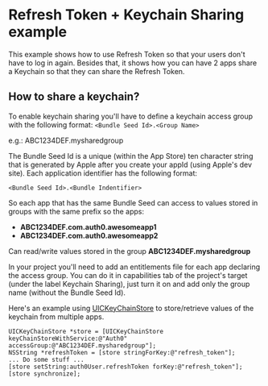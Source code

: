 # Refresh Token + Keychain Sharing example

This example shows how to use Refresh Token so that your users don't have to log in again. Besides that, it shows how you can have 2 apps share a Keychain so that they can share the Refresh Token.

## How to share a keychain?

To enable keychain sharing you'll have to define a keychain access group with the following format:
`<Bundle Seed Id>.<Group Name>`

e.g.: ABC1234DEF.mysharedgroup

The Bundle Seed Id is a unique (within the App Store) ten character string that is generated by Apple after you create your appId (using Apple's dev site). Each application identifier has the following format:

`<Bundle Seed Id>.<Bundle Indentifier>`

So each app that has the same Bundle Seed can access to values stored in groups with the same prefix so the apps:
* **ABC1234DEF.com.auth0.awesomeapp1**
* **ABC1234DEF.com.auth0.awesomeapp2**

Can read/write values stored in the group **ABC1234DEF.mysharedgroup**

In your project you'll need to add an entitlements file for each app declaring the access group. You can do it in capabilities tab of the project's target (under the label Keychain Sharing), just turn it on and add only the group name (without the Bundle Seed Id).

Here's an example using [UICKeyChainStore](https://github.com/kishikawakatsumi/UICKeyChainStore) to store/retrieve values of the keychain from multiple apps.

```objc
UICKeyChainStore *store = [UICKeyChainStore keyChainStoreWithService:@"Auth0" accessGroup:@"ABC1234DEF.mysharedgroup"];
NSString *refreshToken = [store stringForKey:@"refresh_token"];
... Do some stuff ...
[store setString:auth0User.refreshToken forKey:@"refresh_token"];
[store synchronize];
```
